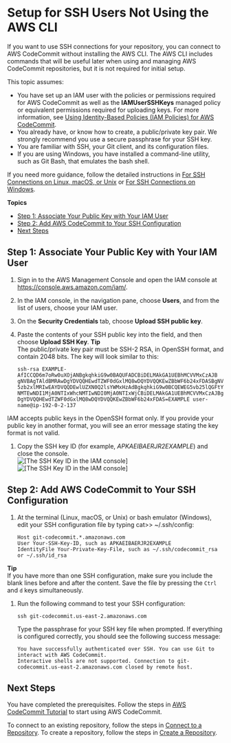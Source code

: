 # Setup for SSH Users Not Using the AWS CLI<a name="setting-up-without-cli"></a>

If you want to use SSH connections for your repository, you can connect to AWS CodeCommit without installing the AWS CLI\. The AWS CLI includes commands that will be useful later when using and managing AWS CodeCommit repositories, but it is not required for initial setup\.

This topic assumes:
+ You have set up an IAM user with the policies or permissions required for AWS CodeCommit as well as the **IAMUserSSHKeys** managed policy or equivalent permissions required for uploading keys\. For more information, see [Using Identity\-Based Policies \(IAM Policies\) for AWS CodeCommit](auth-and-access-control-iam-identity-based-access-control.md)\.
+ You already have, or know how to create, a public/private key pair\. We strongly recommend you use a secure passphrase for your SSH key\. 
+ You are familiar with SSH, your Git client, and its configuration files\. 
+ If you are using Windows, you have installed a command\-line utility, such as Git Bash, that emulates the bash shell\. 

If you need more guidance, follow the detailed instructions in [For SSH Connections on Linux, macOS, or Unix](setting-up-ssh-unixes.md) or [For SSH Connections on Windows](setting-up-ssh-windows.md)\.

**Topics**
+ [Step 1: Associate Your Public Key with Your IAM User](#setting-up-without-cli-add-key)
+ [Step 2: Add AWS CodeCommit to Your SSH Configuration](#setting-up-without-cli-configure-client)
+ [Next Steps](#setting-up-without-cli-next-step)

## Step 1: Associate Your Public Key with Your IAM User<a name="setting-up-without-cli-add-key"></a>

1. Sign in to the AWS Management Console and open the IAM console at [https://console\.aws\.amazon\.com/iam/](https://console.aws.amazon.com/iam/)\.

1. In the IAM console, in the navigation pane, choose **Users**, and from the list of users, choose your IAM user\. 

1. On the **Security Credentials** tab, choose **Upload SSH public key**\.

1. Paste the contents of your SSH public key into the field, and then choose **Upload SSH Key**\. 
**Tip**  
The public/private key pair must be SSH\-2 RSA, in OpenSSH format, and contain 2048 bits\. The key will look similar to this:  

   ```
   ssh-rsa EXAMPLE-AfICCQD6m7oRw0uXOjANBgkqhkiG9w0BAQUFADCBiDELMAkGA1UEBhMCVVMxCzAJB
   gNVBAgTAldBMRAwDgYDVQQHEwdTZWF0dGxlMQ8wDQYDVQQKEwZBbWF6b24xFDASBgNVBAsTC0lBTSBDb2
   5zb2xlMRIwEAYDVQQDEwlUZXN0Q2lsYWMxHzAdBgkqhkiG9w0BCQEWEG5vb25lQGFtYXpvbi5jb20wHhc
   NMTEwNDI1MjA0NTIxWhcNMTIwNDI0MjA0NTIxWjCBiDELMAkGA1UEBhMCVVMxCzAJBgNVBAgTAldBMRAw
   DgYDVQQHEwdTZWF0dGxlMQ8wDQYDVQQKEwZBbWF6b24xFDAS=EXAMPLE user-name@ip-192-0-2-137
   ```
IAM accepts public keys in the OpenSSH format only\. If you provide your public key in another format, you will see an error message stating the key format is not valid\. 

1. Copy the SSH key ID \(for example, *APKAEIBAERJR2EXAMPLE*\) and close the console\.  
![\[The SSH Key ID in the IAM console\]](http://docs.aws.amazon.com/codecommit/latest/userguide/images/codecommit-ssh-key-id-iam.png)![\[The SSH Key ID in the IAM console\]](http://docs.aws.amazon.com/codecommit/latest/userguide/)

## Step 2: Add AWS CodeCommit to Your SSH Configuration<a name="setting-up-without-cli-configure-client"></a>

1. At the terminal \(Linux, macOS, or Unix\) or bash emulator \(Windows\), edit your SSH configuration file by typing cat>> \~/\.ssh/config:

   ```
   Host git-codecommit.*.amazonaws.com
   User Your-SSH-Key-ID, such as APKAEIBAERJR2EXAMPLE
   IdentityFile Your-Private-Key-File, such as ~/.ssh/codecommit_rsa or ~/.ssh/id_rsa
   ```
**Tip**  
If you have more than one SSH configuration, make sure you include the blank lines before and after the content\. Save the file by pressing the `Ctrl` and `d` keys simultaneously\.

1. Run the following command to test your SSH configuration:

   ```
   ssh git-codecommit.us-east-2.amazonaws.com
   ```

   Type the passphrase for your SSH key file when prompted\. If everything is configured correctly, you should see the following success message:

   ```
   You have successfully authenticated over SSH. You can use Git to interact with AWS CodeCommit. 
   Interactive shells are not supported. Connection to git-codecommit.us-east-2.amazonaws.com closed by remote host.
   ```

## Next Steps<a name="setting-up-without-cli-next-step"></a>

You have completed the prerequisites\. Follow the steps in [AWS CodeCommit Tutorial](getting-started-cc.md) to start using AWS CodeCommit\.

To connect to an existing repository, follow the steps in [Connect to a Repository](how-to-connect.md)\. To create a repository, follow the steps in [Create a Repository](how-to-create-repository.md)\.